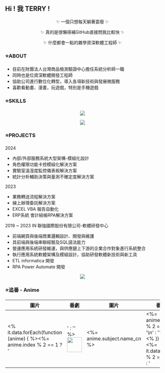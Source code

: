 ## Hi ! 我 TERRY !

<p align="center">
  ✨ 一個只想每天躺著耍廢 ✨
</p>
<p align="center">
  ✨ 真的是很懶得補GitHub直接問我比較快 ✨
</p>
<p align="center">
  ✨ 什麼都會一點的雜學資深軟體工程師 ✨
</p>

### ⭐ABOUT

* 目前在財團法人台灣商品檢測驗證中心擔任系統分析師一職
* 同時也是位資深軟體開發工程師
* 協助公司進行數位化轉型，導入各項新技術與發展微服務
* 喜歡看動畫、漫畫，玩遊戲，特別是手機遊戲


### ⭐SKILLS

<p align="center">
  <a href="https://skillicons.dev">
    <img src="https://skillicons.dev/icons?i=js,html,css,tailwind,bootstrap,vue,vite,figma,git,github" />
  </a>
</p>

<p align="center">
  <a href="https://skillicons.dev">
    <img src="https://skillicons.dev/icons?i=php,py,r,dotnet,laravel,vscode,visualstudio,eclipse" />
  </a>
</p>


### ⭐PROJECTS
  2024
  * 內部/外部服務系統大型架構-模組化設計
  * 角色權限功能卡控模組化解決方案
  * 實驗室溫溼度監控儀表板解決方案
  * 統計分析輔助決策與量測不確定度解決方案
    
  2023
  * 業務轉送流程解決方案
  * 線上辦理委託解決方案
  * EXCEL VBA 報告自動化
  * ERP系統 會計結帳RPA解決方案
    
  2019 ~ 2023 IN 聯強國際股份有限公司-軟體研發中心
  * 前端網頁與後端商業邏輯設計、開發與維護
  * 具前端與後端串聯經驗及SQL語法能力
  * 營運應用系統研發維運，與供應鏈上下游的企業合作對象進行系統整合
  * 執行應用系統軟體架構及模組設計，協助研發軟體新技術與新工具
  * ETL informatica 開發
  * RPA Power Automate 開發

<p align="center">
  <a href="https://github.com/terry455217/terry455217">
    <img align="center" src="https://github-readme-stats.vercel.app/api/top-langs/?username=terry455217&hide=java,html,tex&title_color=ffffff&text_color=c9cacc&icon_color=2bbc8a&bg_color=1d1f21&langs_count=3" />
  </a>
</p>

### ⭐追番 - Anime

| 圖片 | 番劇 | 圖片 | 番劇 |
| --- | --- | --- | --- |
<% it.data.forEach(function (anime) { %><%= anime.index % 2 == 1 ? '|' : '' %> <img src="<%= anime.subject.images.grid %>" width="48"> | <%= anime.subject.name_cn %> |<%= anime.index % 2 == 0 ? '\n' : '' %><% }) %><%= it.data.length % 2 == 0 ? '' : ' | |\n' %>
